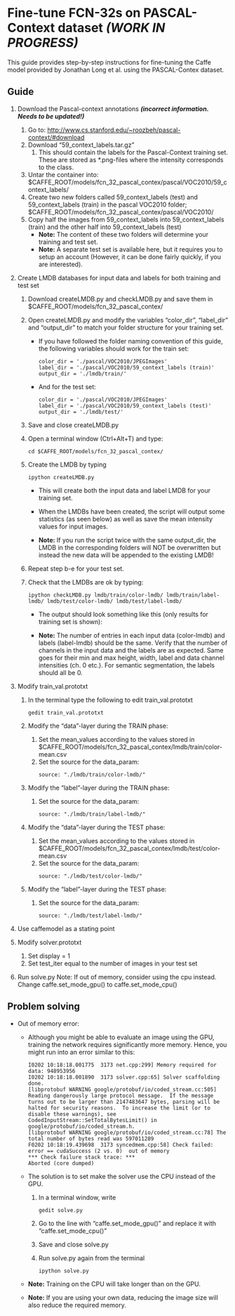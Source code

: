 # Fine-tune FCN-32s on PASCAL-Context dataset *(WORK IN PROGRESS)*
This guide provides step-by-step instructions for fine-tuning the Caffe model provided by Jonathan Long et al. using the PASCAL-Contex dataset.

## Guide
1. Download the Pascal-context annotations ***(incorrect information. Needs to be updated!)***
    1. Go to: http://www.cs.stanford.edu/~roozbeh/pascal-context/#download
    1. Download “59_context_labels.tar.gz”
        1. This should contain the labels for the  Pascal-Context training set. These are stored as *.png-files where the intensity corresponds to the class.
    1. Untar the container into: $CAFFE_ROOT/models/fcn_32_pascal_contex/pascal/VOC2010/59_context_labels/
    1. Create two new folders called 59_context_labels (test) and 59_context_labels (train) in the pascal VOC2010 folder; $CAFFE_ROOT/models/fcn_32_pascal_contex/pascal/VOC2010/
    1. Copy half the images from 59_context_labels into 59_context_labels (train) and the other half into 59_context_labels (test)
        * **Note:** The content of these two folders will determine your training and test set.
        * **Note:** A separate test set is available here, but it requires you to setup an account (However, it can be done fairly quickly, if you are interested).
1. Create LMDB databases for input data and labels for both training and test set
    1. Download createLMDB.py and checkLMDB.py and save them in $CAFFE_ROOT/models/fcn_32_pascal_contex/
    1. Open createLMDB.py and modify the variables “color_dir”, “label_dir” and “output_dir” to match your folder structure for your training set.
        * If you have followed the folder naming convention of this guide, the following variables should work for the train set:
        
            ```
            color_dir = './pascal/VOC2010/JPEGImages'
            label_dir = './pascal/VOC2010/59_context_labels (train)'
            output_dir = './lmdb/train/'
            ```
            
        * And for the test set:
        
            ```
            color_dir = './pascal/VOC2010/JPEGImages'
            label_dir = './pascal/VOC2010/59_context_labels (test)'
            output_dir = './lmdb/test/'
            ```
            
    1. Save and close createLMDB.py
    1. Open a terminal window (Ctrl+Alt+T) and type:
        ```
        cd $CAFFE_ROOT/models/fcn_32_pascal_contex/
        ```
        
    1. Create the LMDB by typing
        ```
        ipython createLMDB.py
        ```
        
        * This will create both the input data and label LMDB for your training set.
        * When the LMDBs have been created, the script will output some statistics (as seen below) as well as save the mean intensity values for input images.

        * **Note:** If you run the script twice with the same output_dir, the LMDB in the corresponding folders will NOT be overwritten but instead the new data will be appended to the existing LMDB!

    1. Repeat step b-e for your test set.
    1. Check that the LMDBs are ok by typing:
        ```
        ipython checkLMDB.py lmdb/train/color-lmdb/ lmdb/train/label-lmdb/ lmdb/test/color-lmdb/ lmdb/test/label-lmdb/
        ```

        * The output should look something like this (only results for training set is shown):

        * **Note:** The number of entries in each input data (color-lmdb) and labels (label-lmdb) should be the same. Verify that the number of channels in the input data and the labels are as expected. Same goes for their min and max height, width, label and data channel intensities (ch. 0 etc.). For semantic segmentation, the labels should all be 0.
        
1. Modify train_val.prototxt
    1. In the terminal type the following to edit train_val.prototxt

        ```
        gedit train_val.prototxt
        ```

    1. Modify the “data”-layer during the TRAIN phase:
        1. Set the mean_values according to the values stored in $CAFFE_ROOT/models/fcn_32_pascal_contex/lmdb/train/color-mean.csv
        1. Set the source for the data_param:
            ```
            source: "./lmdb/train/color-lmdb/"
            ```
            
    1. Modify the “label”-layer during the TRAIN phase:
        1. Set the source for the data_param:        
            ```
            source: "./lmdb/train/label-lmdb/"
            ```
            
    1. Modify the “data”-layer during the TEST phase:
        1. Set the mean_values according to the values stored in $CAFFE_ROOT/models/fcn_32_pascal_contex/lmdb/test/color-mean.csv
        1. Set the source for the data_param:
            ```
            source: "./lmdb/test/color-lmdb/"
            ```
        
    1. Modify the “label”-layer during the TEST phase:
        1. Set the source for the data_param:
            ```
            source: "./lmdb/test/label-lmdb/"
            ```

1. Use caffemodel as a stating point
1. Modify solver.prototxt
    1. Set display = 1
    1. Set test_iter equal to the number of images in your test set
1. Run solve.py
    Note: If out of memory, consider using the cpu instead. Change caffe.set_mode_gpu() to caffe.set_mode_cpu()
    

## Problem solving
* Out of memory error:
    * Although you might be able to evaluate an image using the GPU, training the network requires significantly more memory. Hence, you might run into an error similar to this:
        ```
        I0202 10:18:18.001775  3173 net.cpp:299] Memory required for data: 948953956
        I0202 10:18:18.001890  3173 solver.cpp:65] Solver scaffolding done.
        [libprotobuf WARNING google/protobuf/io/coded_stream.cc:505] Reading dangerously large protocol message.  If the message turns out to be larger than 2147483647 bytes, parsing will be halted for security reasons.  To increase the limit (or to disable these warnings), see CodedInputStream::SetTotalBytesLimit() in google/protobuf/io/coded_stream.h.
        [libprotobuf WARNING google/protobuf/io/coded_stream.cc:78] The total number of bytes read was 597011289
        F0202 10:18:19.439698  3173 syncedmem.cpp:58] Check failed: error == cudaSuccess (2 vs. 0)  out of memory
        *** Check failure stack trace: ***
        Aborted (core dumped)
        ```
    
    * The solution is to set make the solver use the CPU instead of the GPU.
        1. In a terminal window, write
            ```
            gedit solve.py
            ```
        
        1. Go to the line with “caffe.set_mode_gpu()” and replace it with “caffe.set_mode_cpu()”
        1. Save and close solve.py
        1. Run solve.py again from the terminal
            ```
            ipython solve.py
            ```
        
    * **Note:** Training on the CPU will take longer than on the GPU. 
    * **Note:** If you are using your own data, reducing the image size will also reduce the required memory.

